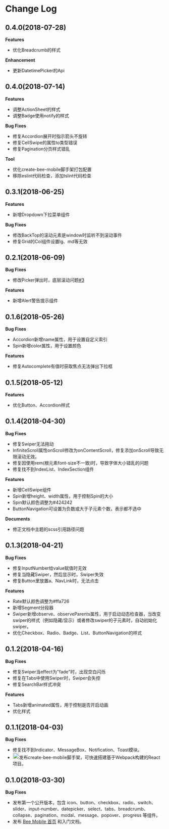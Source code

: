 # Change Log


## 0.4.0(2018-07-28)

**Features**

- 优化Breadcrumb的样式

**Enhancement**

- 更新DatetimePicker的Api

## 0.4.0(2018-07-14)

**Features**

- 调整ActionSheet的样式
- 调整Badge使用notify的样式

**Bug Fixes**

- 修复Accordion展开时指示箭头不旋转
- 修复CellSwipe的属性to类型错误
- 修复Pagination分页样式错乱

**Tool**

- 优化create-bee-mobile脚手架打包配置
- 移除eslint代码检查，添加tslint代码检查

## 0.3.1(2018-06-25)

**Features**

- 新增Dropdown下拉菜单组件

**Bug Fixes**

- 修改BackTop的滚动元素是window时监听不到滚动事件
- 修复Grid的Col组件设置lg、md等无效

## 0.2.1(2018-06-09)

**Bug Fixes**

- 修改Picker弹出时，底层滚动问题<a href='https://github.com/IronPans/bee-mobile/issues/3'>#3</a>

**Features**

- 新增Alert警告提示组件

## 0.1.6(2018-05-26)

**Bug Fixes**

- Accordion新增name属性，用于设置自定义索引
- Spin新增color属性，用于设置颜色

**Features**

- 修复Autocomplete有值时获取焦点无法弹出下拉框

## 0.1.5(2018-05-12)

**Features**

- 优化Button、Accordion样式

## 0.1.4(2018-04-30)

**Bug Fixes**

- 修复Swiper无法拖动
- InfiniteScroll属性onScroll修改为onContentScroll，修复添加onScroll导致无限滚动无效。
- 修复因使用rem(根元素font-size不一致)时，导致字体大小错乱的问题
- 修复找不到IndexList、IndexSection组件

**Features**

- 新增CellSwipe组件
- Spin新增height、width属性，用于控制Spin的大小
- Spin默认颜色调整为#424242
- ButtonNavigation可设置为负数或大于子元素个数，表示都不选中

**Documents**

- 修正文档中主题的scss引用路径问题

## 0.1.3(2018-04-21)

**Bug Fixes**

- 修复InputNumber给value赋值时无效
- 修复当隐藏Swiper，然后显示时，Swiper失效
- 修复Button里放置a、NavLink时，无法点击

**Features**

- Rate默认颜色调整为#ffa726
- 新增Segment分段器
- Swiper新增observe、observeParents属性，用于启动动态检查器，当改变swiper的样式（例如隐藏/显示）或者修改swiper的子元素时，自动初始化swiper。
- 优化Checkbox、Radio、Badge、List、ButtonNavigation的样式

## 0.1.2(2018-04-16)

**Bug Fixes**

- 修复Swiper当effect为"fade"时，出现空白闪烁
- 修复在Tabs中使用Swiper时，Swiper会失控
- 修复SearchBar样式冲突

**Features**

- Tabs新增animated属性，用于控制是否开启动画
- 优化样式

## 0.1.1(2018-04-03)

**Bug Fixes**

- 修复找不到Indicator、MessageBox、Notification、Toast模块。
- <img className="emoji" alt="tada" height="20" width="20" src="https://assets-cdn.github.com/images/icons/emoji/unicode/1f389.png"/>发布create-bee-mobile脚手架，可快速搭建基于Webpack构建的React项目。


## 0.1.0(2018-03-30)

**Bug Fixes**

- 发布第一个公开版本，包含 icon、button、checkbox、radio、switch、slider、input-number、datepicker、select、tabs、breadcrumb、collapse、pagination、modal、message、popover、progress 等组件。
- 发布 [Bee Mobile 首页](https://bee-mobiles.github.io) 和入门文档。